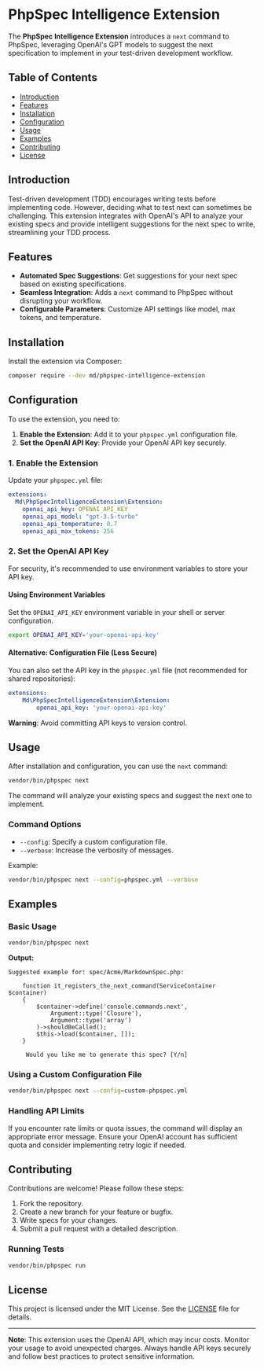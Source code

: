 # PhpSpec Intelligence Extension

The **PhpSpec Intelligence Extension** introduces a `next` command to PhpSpec, leveraging OpenAI's GPT models to suggest the
next specification to implement in your test-driven development workflow.

## Table of Contents

- [Introduction](#introduction)
- [Features](#features)
- [Installation](#installation)
- [Configuration](#configuration)
- [Usage](#usage)
- [Examples](#examples)
- [Contributing](#contributing)
- [License](#license)

## Introduction

Test-driven development (TDD) encourages writing tests before implementing code. However, deciding what to test next
can sometimes be challenging. This extension integrates with OpenAI's API to analyze your existing specs and provide
intelligent suggestions for the next spec to write, streamlining your TDD process.

## Features

- **Automated Spec Suggestions**: Get suggestions for your next spec based on existing specifications.
- **Seamless Integration**: Adds a `next` command to PhpSpec without disrupting your workflow.
- **Configurable Parameters**: Customize API settings like model, max tokens, and temperature.

## Installation

Install the extension via Composer:

```bash
composer require --dev md/phpspec-intelligence-extension
```

## Configuration

To use the extension, you need to:

1. **Enable the Extension**: Add it to your `phpspec.yml` configuration file.
2. **Set the OpenAI API Key**: Provide your OpenAI API key securely.

### 1. Enable the Extension

Update your `phpspec.yml` file:

```yaml
extensions:
  Md\PhpSpecIntelligenceExtension\Extension:
    openai_api_key: OPENAI_API_KEY
    openai_api_model: "gpt-3.5-turbo"
    openai_api_temperature: 0.7
    openai_api_max_tokens: 256
```

### 2. Set the OpenAI API Key

For security, it's recommended to use environment variables to store your API key.

#### Using Environment Variables

Set the `OPENAI_API_KEY` environment variable in your shell or server configuration.

```bash
export OPENAI_API_KEY='your-openai-api-key'
```

#### Alternative: Configuration File (Less Secure)

You can also set the API key in the `phpspec.yml` file (not recommended for shared repositories):

```yaml
extensions:
    Md\PhpSpecIntelligenceExtension\Extension:
        openai_api_key: 'your-openai-api-key'
```

**Warning**: Avoid committing API keys to version control.

## Usage

After installation and configuration, you can use the `next` command:

```bash
vendor/bin/phpspec next
```

The command will analyze your existing specs and suggest the next one to implement.

### Command Options

- `--config`: Specify a custom configuration file.
- `--verbose`: Increase the verbosity of messages.

Example:

```bash
vendor/bin/phpspec next --config=phpspec.yml --verbose
```

## Examples

### Basic Usage

```bash
vendor/bin/phpspec next
```

**Output:**

```
Suggested example for: spec/Acme/MarkdownSpec.php:

    function it_registers_the_next_command(ServiceContainer $container)
    {
        $container->define('console.commands.next',
            Argument::type('Closure'),
            Argument::type('array')
        )->shouldBeCalled();
        $this->load($container, []);
    }

     Would you like me to generate this spec? [Y/n]
```

### Using a Custom Configuration File

```bash
vendor/bin/phpspec next --config=custom-phpspec.yml
```

### Handling API Limits

If you encounter rate limits or quota issues, the command will display an appropriate error message. Ensure your OpenAI
account has sufficient quota and consider implementing retry logic if needed.

## Contributing

Contributions are welcome! Please follow these steps:

1. Fork the repository.
2. Create a new branch for your feature or bugfix.
3. Write specs for your changes.
4. Submit a pull request with a detailed description.

### Running Tests

```bash
vendor/bin/phpspec run
```

## License

This project is licensed under the MIT License. See the [LICENSE](LICENSE) file for details.

---

**Note**: This extension uses the OpenAI API, which may incur costs. Monitor your usage to avoid
unexpected charges. Always handle API keys securely and follow best practices to protect sensitive
information.
